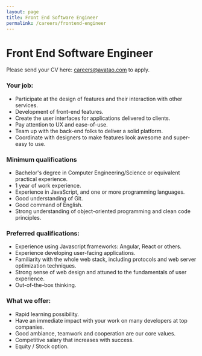 ```yaml
---
layout: page
title: Front End Software Engineer
permalink: /careers/frontend-engineer
---
```


# Front End Software Engineer

Please send your CV here: [careers@avatao.com](mailto:careers@avatao.com) to apply.

### Your job:

- Participate at the design of features and their interaction with other services.
- Development of front-end features.
- Create the user interfaces for applications delivered to clients.
- Pay attention to UX and ease-of-use.
- Team up with the back-end folks to deliver a solid platform.
- Coordinate with designers to make features look awesome and super-easy to use.

### Minimum qualifications
- Bachelor's degree in Computer Engineering/Science or equivalent practical experience.
- 1 year of work experience.
- Experience in JavaScript, and one or more programming languages.
- Good understanding of Git.
- Good command of English.
- Strong understanding of object-oriented programming and clean code principles.


### Preferred qualifications:
- Experience using Javascript frameworks: Angular, React or others.
- Experience developing user-facing applications.
- Familiarity with the whole web stack, including protocols and web server optimization techniques.
- Strong sense of web design and attuned to the fundamentals of user experience.
- Out-of-the-box thinking.

### What we offer:

- Rapid learning possibility.
- Have an immediate impact with your work on many developers at top companies.
- Good ambiance, teamwork and cooperation are our core values.
- Competitive salary that increases with success.
- Equity / Stock option.
